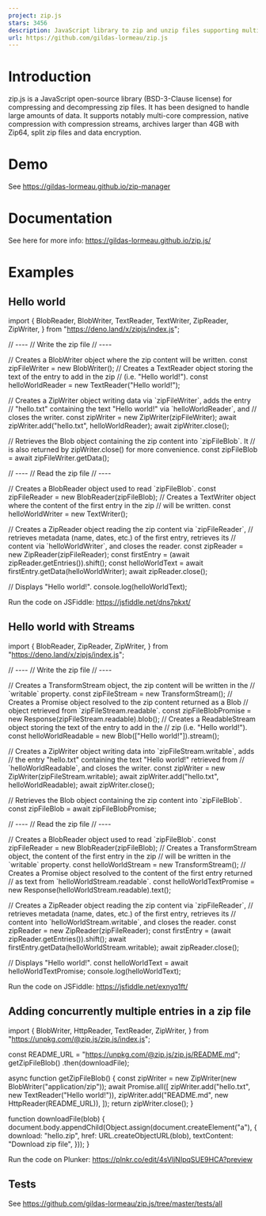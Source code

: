 ```yaml
---
project: zip.js
stars: 3456
description: JavaScript library to zip and unzip files supporting multi-core compression, compression streams, zip64, split files and encryption.
url: https://github.com/gildas-lormeau/zip.js
---
```


Introduction
============

zip.js is a JavaScript open-source library (BSD-3-Clause license) for compressing and decompressing zip files. It has been designed to handle large amounts of data. It supports notably multi-core compression, native compression with compression streams, archives larger than 4GB with Zip64, split zip files and data encryption.

Demo
====

See https://gildas-lormeau.github.io/zip-manager

Documentation
=============

See here for more info: https://gildas-lormeau.github.io/zip.js/

Examples
========

Hello world
-----------

import {
  BlobReader,
  BlobWriter,
  TextReader,
  TextWriter,
  ZipReader,
  ZipWriter,
} from "https://deno.land/x/zipjs/index.js";

// ----
// Write the zip file
// ----

// Creates a BlobWriter object where the zip content will be written.
const zipFileWriter \= new BlobWriter();
// Creates a TextReader object storing the text of the entry to add in the zip
// (i.e. "Hello world!").
const helloWorldReader \= new TextReader("Hello world!");

// Creates a ZipWriter object writing data via \`zipFileWriter\`, adds the entry
// "hello.txt" containing the text "Hello world!" via \`helloWorldReader\`, and
// closes the writer.
const zipWriter \= new ZipWriter(zipFileWriter);
await zipWriter.add("hello.txt", helloWorldReader);
await zipWriter.close();

// Retrieves the Blob object containing the zip content into \`zipFileBlob\`. It
// is also returned by zipWriter.close() for more convenience.
const zipFileBlob \= await zipFileWriter.getData();

// ----
// Read the zip file
// ----

// Creates a BlobReader object used to read \`zipFileBlob\`.
const zipFileReader \= new BlobReader(zipFileBlob);
// Creates a TextWriter object where the content of the first entry in the zip
// will be written.
const helloWorldWriter \= new TextWriter();

// Creates a ZipReader object reading the zip content via \`zipFileReader\`,
// retrieves metadata (name, dates, etc.) of the first entry, retrieves its
// content via \`helloWorldWriter\`, and closes the reader.
const zipReader \= new ZipReader(zipFileReader);
const firstEntry \= (await zipReader.getEntries()).shift();
const helloWorldText \= await firstEntry.getData(helloWorldWriter);
await zipReader.close();

// Displays "Hello world!".
console.log(helloWorldText);

Run the code on JSFiddle: https://jsfiddle.net/dns7pkxt/

Hello world with Streams
------------------------

import {
  BlobReader,
  ZipReader,
  ZipWriter,
} from "https://deno.land/x/zipjs/index.js";

// ----
// Write the zip file
// ----

// Creates a TransformStream object, the zip content will be written in the
// \`writable\` property.
const zipFileStream \= new TransformStream();
// Creates a Promise object resolved to the zip content returned as a Blob
// object retrieved from \`zipFileStream.readable\`.
const zipFileBlobPromise \= new Response(zipFileStream.readable).blob();
// Creates a ReadableStream object storing the text of the entry to add in the
// zip (i.e. "Hello world!").
const helloWorldReadable \= new Blob(\["Hello world!"\]).stream();

// Creates a ZipWriter object writing data into \`zipFileStream.writable\`, adds
// the entry "hello.txt" containing the text "Hello world!" retrieved from
// \`helloWorldReadable\`, and closes the writer.
const zipWriter \= new ZipWriter(zipFileStream.writable);
await zipWriter.add("hello.txt", helloWorldReadable);
await zipWriter.close();

// Retrieves the Blob object containing the zip content into \`zipFileBlob\`.
const zipFileBlob \= await zipFileBlobPromise;

// ----
// Read the zip file
// ----

// Creates a BlobReader object used to read \`zipFileBlob\`.
const zipFileReader \= new BlobReader(zipFileBlob);
// Creates a TransformStream object, the content of the first entry in the zip
// will be written in the \`writable\` property.
const helloWorldStream \= new TransformStream();
// Creates a Promise object resolved to the content of the first entry returned
// as text from \`helloWorldStream.readable\`.
const helloWorldTextPromise \= new Response(helloWorldStream.readable).text();

// Creates a ZipReader object reading the zip content via \`zipFileReader\`,
// retrieves metadata (name, dates, etc.) of the first entry, retrieves its
// content into \`helloWorldStream.writable\`, and closes the reader.
const zipReader \= new ZipReader(zipFileReader);
const firstEntry \= (await zipReader.getEntries()).shift();
await firstEntry.getData(helloWorldStream.writable);
await zipReader.close();

// Displays "Hello world!".
const helloWorldText \= await helloWorldTextPromise;
console.log(helloWorldText);

Run the code on JSFiddle: https://jsfiddle.net/exnyq1ft/

Adding concurrently multiple entries in a zip file
--------------------------------------------------

import {
  BlobWriter,
  HttpReader,
  TextReader,
  ZipWriter,
} from "https://unpkg.com/@zip.js/zip.js/index.js";

const README\_URL \= "https://unpkg.com/@zip.js/zip.js/README.md";
getZipFileBlob()
  .then(downloadFile);

async function getZipFileBlob() {
  const zipWriter \= new ZipWriter(new BlobWriter("application/zip"));
  await Promise.all(\[
    zipWriter.add("hello.txt", new TextReader("Hello world!")),
    zipWriter.add("README.md", new HttpReader(README\_URL)),
  \]);
  return zipWriter.close();
}

function downloadFile(blob) {
  document.body.appendChild(Object.assign(document.createElement("a"), {
    download: "hello.zip",
    href: URL.createObjectURL(blob),
    textContent: "Download zip file",
  }));
}

Run the code on Plunker: https://plnkr.co/edit/4sVljNIpqSUE9HCA?preview

Tests
-----

See https://github.com/gildas-lormeau/zip.js/tree/master/tests/all
